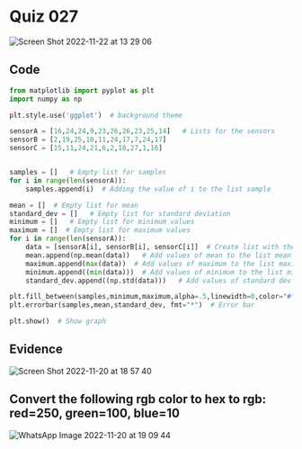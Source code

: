 # Quiz 027
![Screen Shot 2022-11-22 at 13 29 06](https://user-images.githubusercontent.com/111819437/203221681-dcb5ce06-fbb4-4779-afda-a533689a2ee9.png)


## Code
```.py
from matplotlib import pyplot as plt
import numpy as np

plt.style.use('ggplot')  # background theme

sensorA = [16,24,24,9,23,26,26,23,25,14]   # Lists for the sensors
sensorB = [2,19,25,10,11,24,17,7,24,17]
sensorC = [15,11,24,21,6,2,18,27,1,16]


samples = []   # Empty list for samples
for i in range(len(sensorA)):
    samples.append(i)  # Adding the value of i to the list sample

mean = []  # Empty list for mean
standard_dev = []   # Empty list for standard deviation
minimum = []   # Empty list for minimum values
maximum = []  # Empty list for maximum values
for i in range(len(sensorA)):
    data = [sensorA[i], sensorB[i], sensorC[i]]  # Create list with the data
    mean.append(np.mean(data))   # Add values of mean to the list mean
    maximum.append(max(data))  # Add values of maximum to the list maximum
    minimum.append((min(data)))  # Add values of minimum to the list minimum
    standard_dev.append((np.std(data)))   # Add values of standard dev to the list standard deviation

plt.fill_between(samples,minimum,maximum,alpha=.5,linewidth=0,color="#ffafcc")  # Show the maximum and minimum values in the graph
plt.errorbar(samples,mean,standard_dev, fmt="*")  # Error bar

plt.show()  # Show graph
```
## Evidence

![Screen Shot 2022-11-20 at 18 57 40](https://user-images.githubusercontent.com/111819437/202895891-eb080c98-2d66-4cd1-89bb-493f077c41df.png)

## Convert the following rgb color to hex to rgb: red=250, green=100, blue=10
![WhatsApp Image 2022-11-20 at 19 09 44](https://user-images.githubusercontent.com/111819437/202896373-65495b2f-d460-4565-abac-1bb630d7d81c.jpeg)


